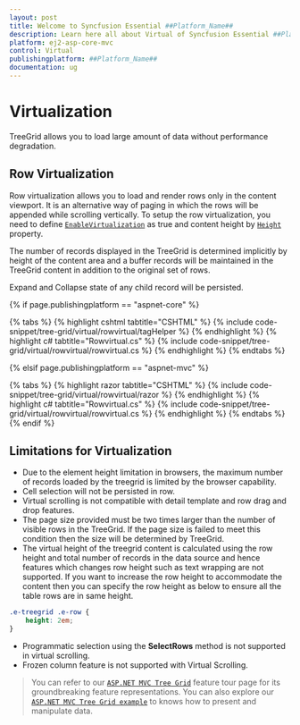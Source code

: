 ```yaml
---
layout: post
title: Welcome to Syncfusion Essential ##Platform_Name##
description: Learn here all about Virtual of Syncfusion Essential ##Platform_Name## widgets based on HTML5 and jQuery.
platform: ej2-asp-core-mvc
control: Virtual
publishingplatform: ##Platform_Name##
documentation: ug
---
```



# Virtualization

TreeGrid allows you to load large amount of data without performance degradation.

## Row Virtualization

Row virtualization allows you to load and render rows only in the content viewport. It is an alternative way of paging in which the rows will be appended while scrolling vertically. To setup the row virtualization, you need to define
[`EnableVirtualization`](https://help.syncfusion.com/cr/cref_files/aspnetcore-js2/Syncfusion.EJ2~Syncfusion.EJ2.TreeGrid.TreeGrid~EnableVirtualization.html) as true and content height by [`Height`](https://help.syncfusion.com/cr/cref_files/aspnetcore-js2/Syncfusion.EJ2~Syncfusion.EJ2.TreeGrid.TreeGrid~height.html) property.

The number of records displayed in the TreeGrid is determined implicitly by height of the content area and a buffer records will be maintained in the TreeGrid content in addition to the original set of rows.

Expand and Collapse state of any child record will be persisted.

{% if page.publishingplatform == "aspnet-core" %}

{% tabs %}
{% highlight cshtml tabtitle="CSHTML" %}
{% include code-snippet/tree-grid/virtual/rowvirtual/tagHelper %}
{% endhighlight %}
{% highlight c# tabtitle="Rowvirtual.cs" %}
{% include code-snippet/tree-grid/virtual/rowvirtual/rowvirtual.cs %}
{% endhighlight %}
{% endtabs %}

{% elsif page.publishingplatform == "aspnet-mvc" %}

{% tabs %}
{% highlight razor tabtitle="CSHTML" %}
{% include code-snippet/tree-grid/virtual/rowvirtual/razor %}
{% endhighlight %}
{% highlight c# tabtitle="Rowvirtual.cs" %}
{% include code-snippet/tree-grid/virtual/rowvirtual/rowvirtual.cs %}
{% endhighlight %}
{% endtabs %}
{% endif %}



## Limitations for Virtualization

* Due to the element height limitation in browsers, the maximum number of records loaded by the treegrid is limited by the browser capability.
* Cell selection will not be persisted in row.
* Virtual scrolling is not compatible with detail template and row drag and drop features.
* The page size provided must be two times larger than the number of visible rows in the TreeGrid. If the page size is failed to meet this condition then the size will be determined by TreeGrid.
* The virtual height of the treegrid content is calculated using the row height and total number of records in the data source and hence features which changes row height such as text wrapping are not supported. If you want to increase the row height to accommodate the content then you can specify the row height as below to ensure all the table rows are in same height.

```css
.e-treegrid .e-row {
    height: 2em;
}
```

* Programmatic selection using the **SelectRows** method is not supported in virtual scrolling.
* Frozen column feature is not supported with Virtual Scrolling.

> You can refer to our [`ASP.NET MVC Tree Grid`](https://www.syncfusion.com/aspnet-mvc-ui-controls/tree-grid) feature tour page for its groundbreaking feature representations. You can also explore our [`ASP.NET MVC Tree Grid example`](https://ej2.syncfusion.com/aspnetmvc/TreeGrid/Overview#/material) to knows how to present and manipulate data.